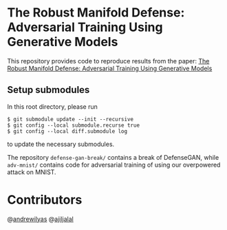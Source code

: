 # The Robust Manifold Defense: Adversarial Training Using Generative Models

This repository provides code to reproduce results from the paper: [The Robust Manifold Defense: Adversarial Training Using Generative Models](https://arxiv.org/abs/1712.09196)

## Setup submodules
In this root directory, please run
```shell
$ git submodule update --init --recursive
$ git config --local submodule.recurse true
$ git config --local diff.submodule log
```
to update the necessary submodules.

The repository ```defense-gan-break/``` contains a break of DefenseGAN, while ```adv-mnist/``` contains code for adversarial training of using our overpowered attack on MNIST.

# Contributors
@[andrewilyas](https://github.com/andrewilyas) @[ajiljalal](https://github.com/ajiljalal)
